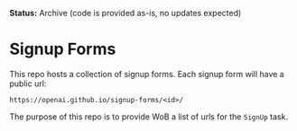 **Status:** Archive (code is provided as-is, no updates expected)

# Signup Forms

This repo hosts a collection of signup forms. Each signup form will have a public url:

```
https://openai.github.io/signup-forms/<id>/
```

The purpose of this repo is to provide WoB a list of urls for the `SignUp` task.